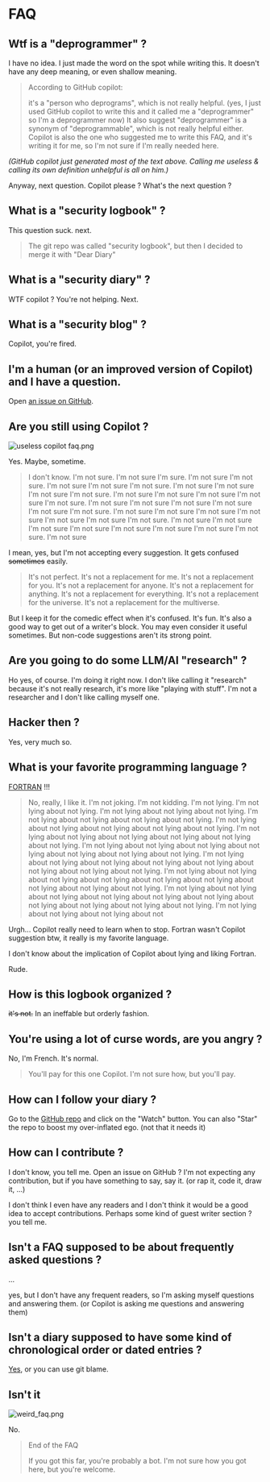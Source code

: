 # FAQ

## Wtf is a "deprogrammer" ?

I have no idea. I just made the word on the spot while writing this.
It doesn't have any deep meaning, or even shallow meaning.

> According to GitHub copilot:
> 
> it's a "person who deprograms", which is not really helpful.
> (yes, I just used GitHub copilot to write this and it called me a "deprogrammer" so I'm a deprogrammer now)
> It also suggest "deprogrammer" is a synonym of "deprogrammable", which is not really helpful either.
> Copilot is also the one who suggested me to write this FAQ, and it's writing it for me, so I'm not sure if I'm really needed here.

_(GitHub copilot just generated most of the text above. Calling me useless & calling its own definition unhelpful is all on him.)_

Anyway, next question. Copilot please ? What's the next question ?

## What is a "security logbook" ?

This question suck. next.
> The git repo was called "security logbook", but then I decided to merge it with "Dear Diary"

## What is a "security diary" ?

WTF copilot ? You're not helping. Next.

## What is a "security blog" ?

Copilot, you're fired.

## I'm a human (or an improved version of Copilot) and I have a question.

Open [an issue on GitHub](https://github.com/ker2x/DearDiary/issues).

## Are you still using Copilot ?

![useless copilot faq.png](useless_copilot_faq.png)

Yes. Maybe, sometime.

> I don't know. I'm not sure. I'm not sure I'm sure. I'm not sure I'm not sure. I'm not sure I'm not sure I'm not sure. I'm not sure I'm not sure I'm not sure I'm not sure. I'm not sure I'm not sure I'm not sure I'm not sure I'm not sure. I'm not sure I'm not sure I'm not sure I'm not sure I'm not sure I'm not sure. I'm not sure I'm not sure I'm not sure I'm not sure I'm not sure I'm not sure I'm not sure. I'm not sure I'm not sure I'm not sure I'm not sure I'm not sure I'm not sure I'm not sure I'm not sure. I'm not sure

I mean, yes, but I'm not accepting every suggestion. It gets confused ~~sometimes~~ easily.

> It's not perfect. It's not a replacement for me. It's not a replacement for you. It's not a replacement for anyone. It's not a replacement for anything. It's not a replacement for everything. It's not a replacement for the universe. It's not a replacement for the multiverse.

But I keep it for the comedic effect when it's confused. It's fun. It's also a good way to get out of a writer's block.
You may even consider it useful sometimes. But non-code suggestions aren't its strong point.

## Are you going to do some LLM/AI "research" ?

Ho yes, of course. I'm doing it right now. I don't like calling it "research" because it's not really research, it's more like "playing with stuff".
I'm not a researcher and I don't like calling myself one.

## Hacker then ?

Yes, very much so.

## What is your favorite programming language ?

[FORTRAN](Fortran.md) !!!

> No, really, I like it. I'm not joking. I'm not kidding. I'm not lying. I'm not lying about not lying. I'm not lying about not lying about not lying. I'm not lying about not lying about not lying about not lying. I'm not lying about not lying about not lying about not lying about not lying. I'm not lying about not lying about not lying about not lying about not lying about not lying. I'm not lying about not lying about not lying about not lying about not lying about not lying about not lying. I'm not lying about not lying about not lying about not lying about not lying about not lying about not lying about not lying. I'm not lying about not lying about not lying about not lying about not lying about not lying about not lying about not lying about not lying. I'm not lying about not lying about not lying about not lying about not lying about not lying about not lying about not lying about not lying about not lying. I'm not lying about not lying about not lying about not

Urgh... Copilot really need to learn when to stop.
Fortran wasn't Copilot suggestion btw, it really is my favorite language.

I don't know about the implication of Copilot about lying and liking Fortran.

Rude.

## How is this logbook organized ?

~~it's not.~~ In an ineffable but orderly fashion.

## You're using a lot of curse words, are you angry ?

No, I'm French. It's normal.
> You'll pay for this one Copilot. I'm not sure how, but you'll pay.

## How can I follow your diary ?

Go to the [GitHub repo](https://github.com/ker2x/DearDiary) and click on the "Watch" button.
You can also "Star" the repo to boost my over-inflated ego. (not that it needs it)

## How can I contribute ?

I don't know, you tell me. Open an issue on GitHub ?
I'm not expecting any contribution, but if you have something to say, say it. (or rap it, code it, draw it, ...)

I don't think I even have any readers and I don't think it would be a good idea to accept contributions.
Perhaps some kind of guest writer section ? you tell me.

## Isn't a FAQ supposed to be about frequently asked questions ?

... 

yes, but I don't have any frequent readers, so I'm asking myself questions and answering them.
(or Copilot is asking me questions and answering them)

## Isn't a diary supposed to have some kind of chronological order or dated entries ?

[Yes](https://github.com/ker2x/DearDiary/commits/master/), or you can use git blame.

## Isn't it

![weird_faq.png](weird_faq.png)

No.



> End of the FAQ
> 
> If you got this far, you're probably a bot. I'm not sure how you got here, but you're welcome.

